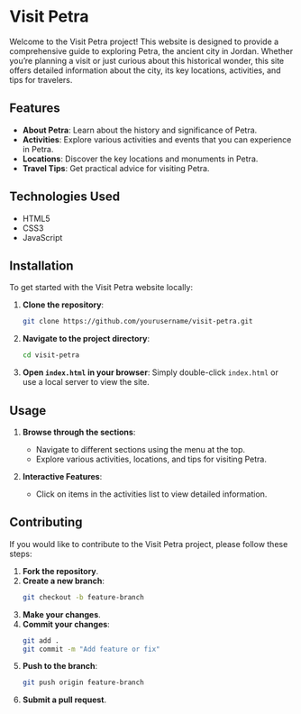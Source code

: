 # Visit Petra

Welcome to the Visit Petra project! This website is designed to provide a comprehensive guide to exploring Petra, the ancient city in Jordan. Whether you’re planning a visit or just curious about this historical wonder, this site offers detailed information about the city, its key locations, activities, and tips for travelers.

## Features

- **About Petra**: Learn about the history and significance of Petra.
- **Activities**: Explore various activities and events that you can experience in Petra.
- **Locations**: Discover the key locations and monuments in Petra.
- **Travel Tips**: Get practical advice for visiting Petra.

## Technologies Used

- HTML5
- CSS3
- JavaScript

## Installation

To get started with the Visit Petra website locally:

1. **Clone the repository**:
    ```bash
    git clone https://github.com/yourusername/visit-petra.git
    ```

2. **Navigate to the project directory**:
    ```bash
    cd visit-petra
    ```

3. **Open `index.html` in your browser**:
    Simply double-click `index.html` or use a local server to view the site.

## Usage

1. **Browse through the sections**:
    - Navigate to different sections using the menu at the top.
    - Explore various activities, locations, and tips for visiting Petra.

2. **Interactive Features**:
    - Click on items in the activities list to view detailed information.

## Contributing

If you would like to contribute to the Visit Petra project, please follow these steps:

1. **Fork the repository**.
2. **Create a new branch**:
    ```bash
    git checkout -b feature-branch
    ```
3. **Make your changes**.
4. **Commit your changes**:
    ```bash
    git add .
    git commit -m "Add feature or fix"
    ```
5. **Push to the branch**:
    ```bash
    git push origin feature-branch
    ```
6. **Submit a pull request**.
